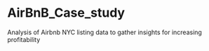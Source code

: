 # AirBnB_Case_study
Analysis of Airbnb NYC listing data to gather insights for increasing profitability
